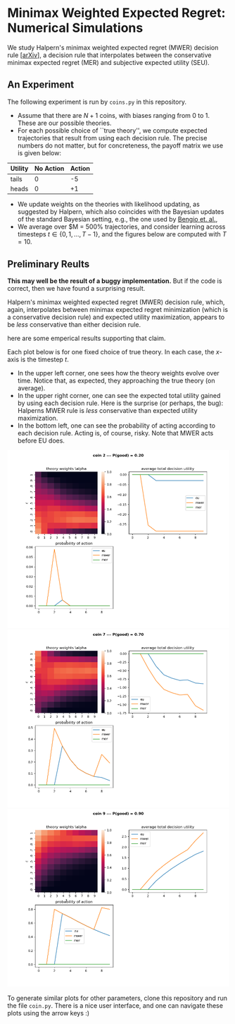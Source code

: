 # Minimax Weighted Expected Regret: Numerical Simulations

We study Halpern's minimax weighted expected regret (MWER) decision rule
[[arXiv](https://arxiv.org/pdf/1302.5681)],
a decision rule that interpolates between the conservative minimax expected regret (MER) and subjective expected utility (SEU).


## An Experiment

The following experiment is run by  `coins.py` in this repository.

 - Assume that there are $N+1$ coins, with biases ranging from 0 to 1. These are our possible theories.
 - For each possible choice of ``true theory'', we compute expected trajectories that result from using each decision rule.  The precise numbers do not matter, but for concreteness, the payoff matrix we use is given below:  

  | Utility | No Action | Action |
  | --- | ------------- | ------------- |
  | tails | 0  | -5  |
  | heads | 0  | +1  |

 - We update weights on the theories with likelihood updating, as suggested by Halpern, which also coincides with the Bayesian updates of the standard Bayesian setting, e.g., the one used by [Bengio et. al.](https://arxiv.org/abs/2408.05284),
 - We average over $M = 500% trajectories, and consider learning across timesteps $t \in \{0, 1, \ldots, T-1\}$, and the figures below are computed with $T=10$.


## Preliminary Reults

**This may well be the result of a buggy implementation.** 
But if the code is correct, then we have found a surprising result.

Halpern's minimax weighted expected regret (MWER) decision rule, which, again, interpolates between minimax expected regret minimization (which is a conservative decision rule) and expected utility maximization, appears to be *less* conservative than either decision rule.

here are some emperical results supporting that claim.

Each plot below is for one fixed choice of true theory.
In each case, the $x$-axis is the timestep $t$.  
 - In the upper left corner, one sees how the theory weights evolve over time. Notice that, as expected, they approaching the true theory (on average).
 - In the upper right corner, one can see the expected total utility gained by using each decision rule.  Here is the surprise (or perhaps, the bug): Halperns MWER rule is *less* conservative than expected utility maximization.
 - In the bottom left, one can see the probability of acting according to each decision rule. Acting is, of course, risky. Note that MWER acts before EU does. 

![coin 2](figs/coin2-example.png?raw=true "Coin 2")
![coin 7](figs/coin7-example.png?raw=true "Coin 7")
![coin 9](figs/coin9-example.png?raw=true "Coin 9")


To generate similar plots for other parameters, clone this repository and run the file `coin.py`. There is a nice user interface, and one can navigate these plots using the arrow keys :)
